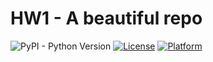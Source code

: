 # HW1 - A beautiful repo
![PyPI - Python Version](https://img.shields.io/pypi/pyversions/:packageName)
[![License](https://img.shields.io/badge/license-Apache%202.0-blue)](https://opensource.org/licenses/Apache-2.0)
[![Platform](https://img.shields.io/badge/platform-Linux-lightgrey)](https://www.linux.org)
